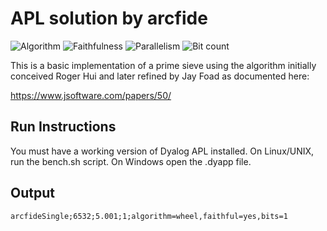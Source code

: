 # APL solution by arcfide

![Algorithm](https://img.shields.io/badge/Algorithm-wheel-yellowgreen)
![Faithfulness](https://img.shields.io/badge/Faithful-yes-green)
![Parallelism](https://img.shields.io/badge/Parallel-no-green)
![Bit count](https://img.shields.io/badge/Bits-1-green)

This is a basic implementation of a prime sieve using the algorithm initially conceived Roger Hui and later refined by Jay Foad as documented here:

https://www.jsoftware.com/papers/50/

## Run Instructions

You must have a working version of Dyalog APL installed. On Linux/UNIX, run the bench.sh script. On Windows open the .dyapp file.

## Output

	arcfideSingle;6532;5.001;1;algorithm=wheel,faithful=yes,bits=1

